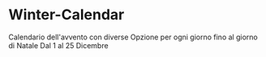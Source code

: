 # Winter-Calendar
Calendario dell'avvento con diverse Opzione per ogni giorno fino al giorno di Natale Dal 1 al 25 Dicembre
